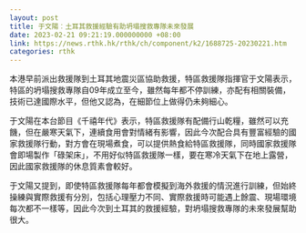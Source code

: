```yaml
---
layout: post
title: 于文陽︰土耳其救援經驗有助坍塌搜救專隊未來發展
date: 2023-02-21 09:21:19.000000000 +08:00
link: https://news.rthk.hk/rthk/ch/component/k2/1688725-20230221.htm
categories: rthk
---
```


本港早前派出救援隊到土耳其地震災區協助救援，特區救援隊指揮官于文陽表示，特區的坍塌搜救專隊自09年成立至今，雖然每年都不停訓練，亦配有相關裝備，技術已達國際水平，但他又認為，在細節位上做得仍未夠細心。

于文陽在本台節目《千禧年代》表示，特區救援隊有配備行山乾糧，雖然可以充饑，但在嚴寒天氣下，連續食用會對情緒有影響，因此今次配合具有豐富經驗的國家救援隊行動，對方會在現場煮食，可以提供熱食給特區救援隊，同時國家救援隊會即場製作「碌架床」，不用好似特區救援隊一樣，要在寒冷天氣下在地上露營，因此國家救援隊的休息質素會較好。

于文陽又提到，即使特區救援隊每年都會模擬到海外救援的情況進行訓練，但始終操練與實際救援有分別，包括心理壓力不同、實際救援時可能遇上餘震、現場環境每次都不一樣等，因此今次到土耳其的救援經驗，對坍塌搜救專隊的未來發展幫助很大。
